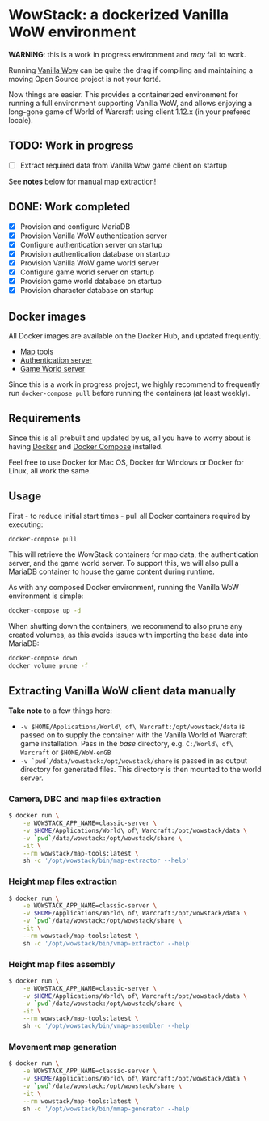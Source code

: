 # WowStack: a dockerized Vanilla WoW environment

**WARNING**: this is a work in progress environment and _may_ fail to work.

Running [Vanilla Wow][wow-1] can be quite the drag if compiling and maintaining
a moving Open Source project is not your forté.

Now things are easier. This provides a containerized environment for running
a full environment supporting Vanilla WoW, and allows enjoying a long-gone game
of World of Warcraft using client 1.12.x (in your prefered locale).

## TODO: Work in progress

- [ ] Extract required data from Vanilla Wow game client on startup

See **notes** below for manual map extraction!

## DONE: Work completed

- [x] Provision and configure MariaDB
- [x] Provision Vanilla WoW authentication server
- [x] Configure authentication server on startup
- [x] Provision authentication database on startup
- [x] Provision Vanilla WoW game world server
- [x] Configure game world server on startup
- [x] Provision game world database on startup
- [x] Provision character database on startup

## Docker images

All Docker images are available on the Docker Hub, and updated frequently.

- [Map tools](https://hub.docker.com/r/wowstack/map-tools/)
- [Authentication server](https://hub.docker.com/r/wowstack/auth-server/)
- [Game World server](https://hub.docker.com/r/wowstack/world-server/)

Since this is a work in progress project, we highly recommend to frequently
run `docker-compose pull` before running the containers (at least weekly).

## Requirements

Since this is all prebuilt and updated by us, all you have to worry about is
having [Docker][docker] and [Docker Compose][docker-compose] installed.

Feel free to use Docker for Mac OS, Docker for Windows or Docker for Linux,
all work the same.

## Usage

First - to reduce initial start times - pull all Docker containers required by
executing:

```bash
docker-compose pull
```

This will retrieve the WowStack containers for map data, the authentication
server, and the game world server. To support this, we will also pull a MariaDB
container to house the game content during runtime.

As with any composed Docker environment, running the Vanilla WoW environment is
simple:

```bash
docker-compose up -d
```

When shutting down the containers, we recommend to also prune any created
volumes, as this avoids issues with importing the base data into MariaDB:

```bash
docker-compose down
docker volume prune -f
```

## Extracting Vanilla WoW client data manually

**Take note** to a few things here:

- `-v $HOME/Applications/World\ of\ Warcraft:/opt/wowstack/data` is passed on to
  supply the container with the Vanilla World of Warcraft game installation. Pass
  in the _base_ directory, e.g. `C:/World\ of\ Warcraft` or `$HOME/WoW-enGB`
- ```-v `pwd`/data/wowstack:/opt/wowstack/share``` is passed in as output directory
  for generated files. This directory is then mounted to the world server.

### Camera, DBC and map files extraction

```bash
$ docker run \
    -e WOWSTACK_APP_NAME=classic-server \
    -v $HOME/Applications/World\ of\ Warcraft:/opt/wowstack/data \
    -v `pwd`/data/wowstack:/opt/wowstack/share \
    -it \
    --rm wowstack/map-tools:latest \
    sh -c '/opt/wowstack/bin/map-extractor --help'
```

### Height map files extraction

```bash
$ docker run \
    -e WOWSTACK_APP_NAME=classic-server \
    -v $HOME/Applications/World\ of\ Warcraft:/opt/wowstack/data \
    -v `pwd`/data/wowstack:/opt/wowstack/share \
    -it \
    --rm wowstack/map-tools:latest \
    sh -c '/opt/wowstack/bin/vmap-extractor --help'
```

### Height map files assembly

```bash
$ docker run \
    -e WOWSTACK_APP_NAME=classic-server \
    -v $HOME/Applications/World\ of\ Warcraft:/opt/wowstack/data \
    -v `pwd`/data/wowstack:/opt/wowstack/share \
    -it \
    --rm wowstack/map-tools:latest \
    sh -c '/opt/wowstack/bin/vmap-assembler --help'
```

### Movement map generation

```bash
$ docker run \
    -e WOWSTACK_APP_NAME=classic-server \
    -v $HOME/Applications/World\ of\ Warcraft:/opt/wowstack/data \
    -v `pwd`/data/wowstack:/opt/wowstack/share \
    -it \
    --rm wowstack/map-tools:latest \
    sh -c '/opt/wowstack/bin/mmap-generator --help'
```

[wow-1]: http://blizzard.com/games/wow/
[docker]: https://docs.docker.com/install/
[docker-compose]: https://docs.docker.com/compose/install/
